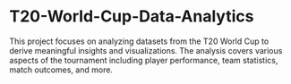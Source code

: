 # T20-World-Cup-Data-Analytics
This project focuses on analyzing datasets from the T20 World Cup to derive meaningful insights and visualizations. The analysis covers various aspects of the tournament including player performance, team statistics, match outcomes, and more.
